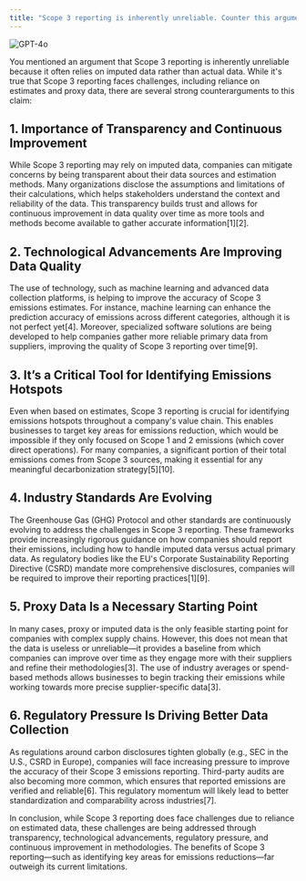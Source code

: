 ```yaml
---
title: "Scope 3 reporting is inherently unreliable. Counter this argument!"
---
```

![GPT-4o](https://img.shields.io/badge/GPT--4o-3333FF?style=for-the-badge&logo=openai&logoColor=white)



You mentioned an argument that Scope 3 reporting is inherently unreliable because it often relies on imputed data rather than actual data. While it's true that Scope 3 reporting faces challenges, including reliance on estimates and proxy data, there are several strong counterarguments to this claim:

## 1. Importance of Transparency and Continuous Improvement

While Scope 3 reporting may rely on imputed data, companies can mitigate concerns by being transparent about their data sources and estimation methods. Many organizations disclose the assumptions and limitations of their calculations, which helps stakeholders understand the context and reliability of the data. This transparency builds trust and allows for continuous improvement in data quality over time as more tools and methods become available to gather accurate information\[1]\[2].

## 2. Technological Advancements Are Improving Data Quality

The use of technology, such as machine learning and advanced data collection platforms, is helping to improve the accuracy of Scope 3 emissions estimates. For instance, machine learning can enhance the prediction accuracy of emissions across different categories, although it is not perfect yet\[4]. Moreover, specialized software solutions are being developed to help companies gather more reliable primary data from suppliers, improving the quality of Scope 3 reporting over time\[9].

## 3. It’s a Critical Tool for Identifying Emissions Hotspots

Even when based on estimates, Scope 3 reporting is crucial for identifying emissions hotspots throughout a company's value chain. This enables businesses to target key areas for emissions reduction, which would be impossible if they only focused on Scope 1 and 2 emissions (which cover direct operations). For many companies, a significant portion of their total emissions comes from Scope 3 sources, making it essential for any meaningful decarbonization strategy\[5]\[10].

## 4. Industry Standards Are Evolving

The Greenhouse Gas (GHG) Protocol and other standards are continuously evolving to address the challenges in Scope 3 reporting. These frameworks provide increasingly rigorous guidance on how companies should report their emissions, including how to handle imputed data versus actual primary data. As regulatory bodies like the EU's Corporate Sustainability Reporting Directive (CSRD) mandate more comprehensive disclosures, companies will be required to improve their reporting practices\[1]\[9].

## 5. Proxy Data Is a Necessary Starting Point

In many cases, proxy or imputed data is the only feasible starting point for companies with complex supply chains. However, this does not mean that the data is useless or unreliable—it provides a baseline from which companies can improve over time as they engage more with their suppliers and refine their methodologies\[3]. The use of industry averages or spend-based methods allows businesses to begin tracking their emissions while working towards more precise supplier-specific data\[3].

## 6. Regulatory Pressure Is Driving Better Data Collection

As regulations around carbon disclosures tighten globally (e.g., SEC in the U.S., CSRD in Europe), companies will face increasing pressure to improve the accuracy of their Scope 3 emissions reporting. Third-party audits are also becoming more common, which ensures that reported emissions are verified and reliable\[6]. This regulatory momentum will likely lead to better standardization and comparability across industries\[7].

In conclusion, while Scope 3 reporting does face challenges due to reliance on estimated data, these challenges are being addressed through transparency, technological advancements, regulatory pressure, and continuous improvement in methodologies. The benefits of Scope 3 reporting—such as identifying key areas for emissions reductions—far outweigh its current limitations.

&#x20;
